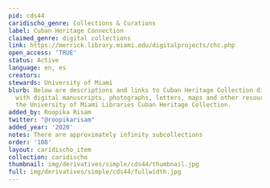 ```yaml
---
pid: cds44
caridischo_genre: Collections & Curations
label: Cuban Heritage Connection
claimed_genre: digital collections
link: https://merrick.library.miami.edu/digitalprojects/chc.php
open_access: 'TRUE'
status: Active
language: en, es
creators:
stewards: University of Miami
blurb: Below are descriptions and links to Cuban Heritage Collection digital collections
  with digital manuscripts, photographs, letters, maps and other resources held in
  the University of Miami Libraries Cuban Heritage Collection.
added_by: Roopika Risam
twitter: "@roopikarisam"
added_year: '2020'
notes: There are approximately infinity subcollections
order: '108'
layout: caridischo_item
collection: caridischo
thumbnail: img/derivatives/simple/cds44/thumbnail.jpg
full: img/derivatives/simple/cds44/fullwidth.jpg
---
```

